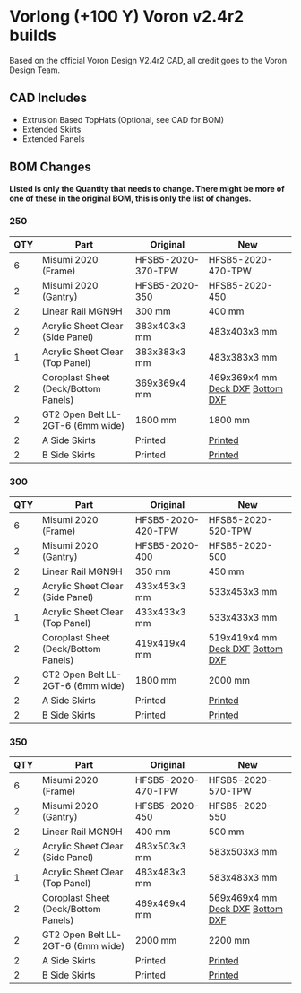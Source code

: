 # Vorlong (+100 Y) Voron v2.4r2 builds

Based on the official Voron Design V2.4r2 CAD, all credit goes to the Voron Design Team.

## CAD Includes
- Extrusion Based TopHats (Optional, see CAD for BOM)
- Extended Skirts
- Extended Panels

## BOM Changes

**Listed is only the Quantity that needs to change.  There might be more of one of these in the original BOM, this is only the list of changes.**


### 250
| QTY | Part           | Original | New |
|-----|----------------|----------|-----|
| 6   | Misumi 2020 (Frame) | HFSB5-2020-370-TPW | HFSB5-2020-470-TPW |
| 2   | Misumi 2020 (Gantry) | HFSB5-2020-350 | HFSB5-2020-450 |
| 2   | Linear Rail MGN9H | 300 mm | 400 mm |
| 2   | Acrylic Sheet Clear (Side Panel) | 383x403x3 mm | 483x403x3 mm |
| 1   | Acrylic Sheet Clear (Top Panel) | 383x383x3 mm | 483x383x3 mm |
| 2   | Coroplast Sheet (Deck/Bottom Panels) | 369x369x4 mm | 469x369x4 mm [Deck DXF](Drawing_DXFs/Panels/250_+100y_Deck_Panel.dxf) [Bottom DXF](Drawing_DXFs/Panels/250_+100y_Bottom_Panel.dxf) |
| 2   | GT2 Open Belt LL-2GT-6 (6mm wide) | 1600 mm | 1800 mm |
| 2   | A Side Skirts  | Printed | [Printed](STLs/Skirts/250_+100y/side_skirt_a_250_+100y_x2.stl) |
| 2   | B Side Skirts  | Printed | [Printed](STLs/Skirts/250_+100y/side_skirt_b_250_+100y_x2.stl) |

### 300
| QTY | Part           | Original | New |
|-----|----------------|----------|-----|
| 6   | Misumi 2020 (Frame) | HFSB5-2020-420-TPW | HFSB5-2020-520-TPW |
| 2   | Misumi 2020 (Gantry) | HFSB5-2020-400 | HFSB5-2020-500 |
| 2   | Linear Rail MGN9H | 350 mm | 450 mm |
| 2   | Acrylic Sheet Clear (Side Panel) | 433x453x3 mm | 533x453x3 mm |
| 1   | Acrylic Sheet Clear (Top Panel) | 433x433x3 mm | 533x433x3 mm |
| 2   | Coroplast Sheet (Deck/Bottom Panels) | 419x419x4 mm | 519x419x4 mm [Deck DXF](Drawing_DXFs/Panels/300_+100y_Deck_Panel.dxf) [Bottom DXF](Drawing_DXFs/Panels/300_+100y_Bottom_Panel.dxf) |
| 2   | GT2 Open Belt LL-2GT-6 (6mm wide) | 1800 mm | 2000 mm |
| 2   | A Side Skirts  | Printed | [Printed](STLs/Skirts/300_+100y/side_skirt_a_300_+100y_x2.stl) |
| 2   | B Side Skirts  | Printed | [Printed](STLs/Skirts/300_+100y/side_skirt_b_300_+100y_x2.stl) |

### 350
| QTY | Part           | Original | New |
|-----|----------------|----------|-----|
| 6   | Misumi 2020 (Frame) | HFSB5-2020-470-TPW | HFSB5-2020-570-TPW |
| 2   | Misumi 2020 (Gantry) | HFSB5-2020-450 | HFSB5-2020-550 |
| 2   | Linear Rail MGN9H | 400 mm | 500 mm |
| 2   | Acrylic Sheet Clear (Side Panel) | 483x503x3 mm | 583x503x3 mm |
| 1   | Acrylic Sheet Clear (Top Panel) | 483x483x3 mm | 583x483x3 mm |
| 2   | Coroplast Sheet (Deck/Bottom Panels) | 469x469x4 mm | 569x469x4 mm [Deck DXF](Drawing_DXFs/Panels/350_+100y_Deck_Panel.dxf) [Bottom DXF](Drawing_DXFs/Panels/350_+100y_Bottom_Panel.dxf) |
| 2   | GT2 Open Belt LL-2GT-6 (6mm wide) | 2000 mm | 2200 mm |
| 2   | A Side Skirts  | Printed | [Printed](STLs/Skirts/350_+100y/side_skirt_a_350_+100y_x2.stl) |
| 2   | B Side Skirts  | Printed | [Printed](STLs/Skirts/350_+100y/side_skirt_b_350_+100y_x2.stl) |
